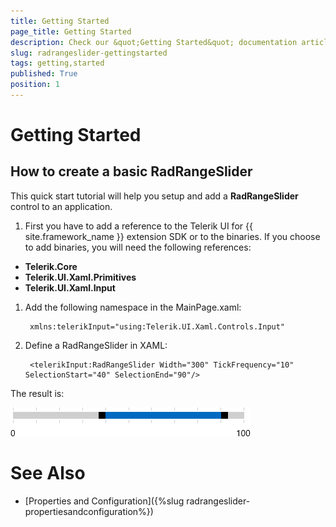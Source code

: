 ```yaml
---
title: Getting Started
page_title: Getting Started
description: Check our &quot;Getting Started&quot; documentation article for RadRangeSlider for UWP control.
slug: radrangeslider-gettingstarted
tags: getting,started
published: True
position: 1
---
```


# Getting Started

## How to create a basic RadRangeSlider

This quick start tutorial will help you setup and add a **RadRangeSlider**
control to an application.

1. First you have to add a reference to the Telerik UI for {{ site.framework_name }} extension SDK or
to the binaries. If you choose to add binaries, you will need the following
references:

* **Telerik.Core**
* **Telerik.UI.Xaml.Primitives**
* **Telerik.UI.Xaml.Input**
1. Add the following namespace in the MainPage.xaml:

		xmlns:telerikInput="using:Telerik.UI.Xaml.Controls.Input"

1. Define a RadRangeSlider in XAML:

		<telerikInput:RadRangeSlider Width="300" TickFrequency="10" SelectionStart="40" SelectionEnd="90"/>

The result is:

![Rad Range Slider-Getting Started](images/RadRangeSlider-GettingStarted.png)

# See Also

 * [Properties and Configuration]({%slug radrangeslider-propertiesandconfiguration%})
